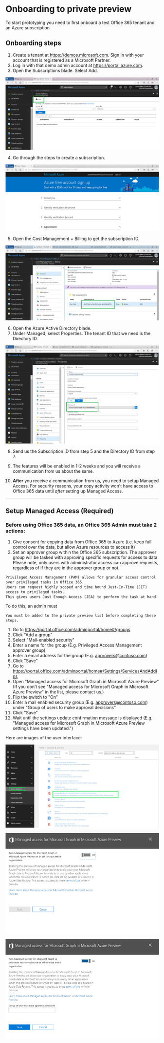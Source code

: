 # Onboarding to private preview

To start prototyping you need to first onboard a test Office 365 tenant and an Azure subscription

## Onboarding steps

1. Create a tenant at <https://demos.microsoft.com>. Sign in with your account that is registered as a Microsoft Partner.
2. Log in with that demo admin account at <https://portal.azure.com>.
3. Open the Subscriptions blade. Select Add.

![](images/onboard-add-subscription.png)

4. Go through the steps to create a subscription.

![](images/onboard-signup-azure.png)

5. Open the Cost Management + Billing to get the subscription ID.

![](images/onboard-subid.png)

6. Open the Azure Active Directory blade.
7. Under Managed, select Properties. The tenant ID that we need is the Directory ID.

![](images/onboard-tenantid.png)

8. Send us the Subscription ID from step 5 and the Directory ID from step 7.

9. The features will be enabled in 1-2 weeks and you will receive a communication from us about the same.

10. **After** you receive a communication from us, you need to setup Managed Access. For security reasons, your copy activity won't have access to Office 365 data until *after* setting up Managed Access.

------

## Setup Managed Access (Required)

### Before using Office 365 data, an Office 365 Admin must take 2 actions:
1. Give consent for copying data from Office 365 to Azure (i.e. keep full control over the data, but allow Azure resources to access it)
2. Set an approver group within the Office 365 subscription. The approver group will be tasked with approving specific requests for access to data. Please note, only users with administrator access can approve requests, regardless of if they are in the approver group or not.

```
Privileged Access Management (PAM) allows for granular access control over privileged tasks in Office 365.
Users can request highly scoped and time bound Just-In-Time (JIT) access to privileged tasks.
This gives users Just Enough Access (JEA) to perform the task at hand.
```

To do this, an admin must
```
You must be added to the private preview list before completing these steps.
```
1. Go to https://portal.office.com/adminportal/home#/groups
1. Click "Add a group"
1. Select "Mail-enabled security"
1. Enter a name for the group (E.g. Privileged Access Management approver group)
1. Enter a email address for the group (E.g. approvers@contoso.com)
1. Click "Save"
1. Go to https://portal.office.com/adminportal/home#/Settings/ServicesAndAddIns
1. Open "Managed access for Microsoft Graph in Microsoft Azure Preview" (If you don’t see "Managed access for Microsoft Graph in Microsoft Azure Preview" in the list, please contact us.)
1. Flip the switch to "On"
1. Enter a mail enabled security group (E.g. approvers@contoso.com) under "Group of users to make approval decisions"
1. Click "Save"
1. Wait until the settings update confirmation message is displayed (E.g. "Managed access for Microsoft Graph in Microsoft Azure Preview settings have been updated.")

Here are images of the user interface:

![](images/adminSettingsUI_0.PNG)

![](images/adminSettingsUI_1.PNG)

![](images/adminSettingsUI_2.PNG)
